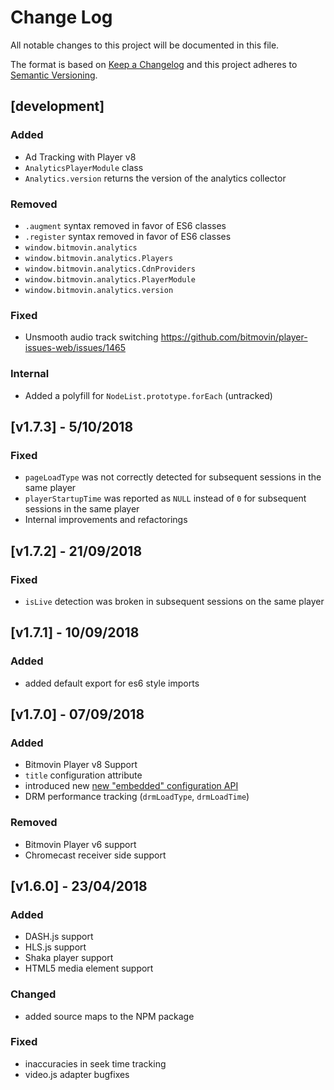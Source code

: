 # Change Log

All notable changes to this project will be documented in this file.

The format is based on [Keep a Changelog](http://keepachangelog.com/) 
and this project adheres to [Semantic Versioning](http://semver.org/).

## [development]

### Added

- Ad Tracking with Player v8
- `AnalyticsPlayerModule` class
- `Analytics.version` returns the version of the analytics collector

### Removed

- `.augment` syntax removed in favor of ES6 classes
- `.register` syntax removed in favor of ES6 classes 
- `window.bitmovin.analytics`
- `window.bitmovin.analytics.Players`
- `window.bitmovin.analytics.CdnProviders`
- `window.bitmovin.analytics.PlayerModule`
- `window.bitmovin.analytics.version`

### Fixed
- Unsmooth audio track switching
  https://github.com/bitmovin/player-issues-web/issues/1465

### Internal
- Added a polyfill for `NodeList.prototype.forEach` (untracked)

## [v1.7.3] - 5/10/2018

### Fixed
- `pageLoadType` was not correctly detected for subsequent sessions in the same player
- `playerStartupTime` was reported as `NULL` instead of `0` for subsequent sessions in the same player
- Internal improvements and refactorings

## [v1.7.2] - 21/09/2018

### Fixed
- `isLive` detection was broken in subsequent sessions on the same player

## [v1.7.1] - 10/09/2018

### Added
- added default export for es6 style imports

## [v1.7.0] - 07/09/2018

### Added
- Bitmovin Player v8 Support
- `title` configuration attribute
- introduced new [new "embedded" configuration API](https://bitmovin.com/docs/analytics/faqs/collector-v1-7-embedded-analytics-configuration-for-bitmovin-player)
- DRM performance tracking (`drmLoadType`, `drmLoadTime`)

### Removed

- Bitmovin Player v6 support
- Chromecast receiver side support

## [v1.6.0] - 23/04/2018

### Added
- DASH.js support
- HLS.js support
- Shaka player support
- HTML5 media element support

### Changed
- added source maps to the NPM package

### Fixed
- inaccuracies in seek time tracking
- video.js adapter bugfixes
